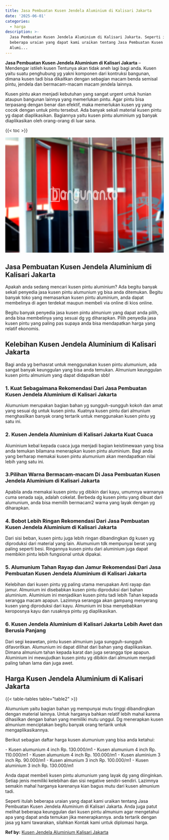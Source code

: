 ```yaml
---
title: Jasa Pembuatan Kusen Jendela Aluminium di Kalisari Jakarta
date: '2025-06-01'
categories:
  - harga
description: >-
  Jasa Pembuatan Kusen Jendela Aluminium di Kalisari Jakarta. Seperti itulah
  beberapa uraian yang dapat kami uraikan tentang Jasa Pembuatan Kusen Jendela
  Alumi...
---
```


**Jasa Pembuatan Kusen Jendela Aluminium di Kalisari Jakarta** – Mendengar istileh kusen Tentunya akan tidak aneh lagi bagi anda. Kusen yaitu suatu penghubung yg yakni komponen dari kontruksi bangunan, dimana kusen tadi bisa dikaitkan dengan sebagian macam benda semisal pintu, jendela dan bermacam-macam macam jendela lainnya.

Kusen pintu akan menjadi kebutuhan yang sangat urgent untuk hunian ataupun bangunan lainnya yang memerlukan pintu. Agar pintu bisa terpasang dengan benar dan efektif, maka memerlukan kusen yg yang cocok dengan untuk pintu tersebut. Ada banyak sekali material kusen pintu yg dapat diaplikasikan. Bagiannya yaitu kusen pintu aluminium yg banyak diaplikasikan oleh orang-orang di luar sana.

{{< toc >}}

![Jasa Pembuatan Kusen Jendela Aluminium di Kalisari Jakarta](/images/harga-kusen-jendela-alumunium-21.png)

## Jasa Pembuatan Kusen Jendela Aluminium di Kalisari Jakarta

Apakah anda sedang mencari kusen pintu aluminium? Ada begitu banyak sekali penyedia jasa kusen pintu alumunium yg bisa anda ditemukan. Begitu banyak toko yang memasarkan kusen pintu aluminium, anda dapat membelinya di agen terdekat maupun membeli via online di kios online.

Begitu banyak penyedia jasa kusen pintu almunium yang dapat anda pilih, anda bisa membelinya yang sesuai dg yg diharapkan. Pilih penyedia jasa kusen pintu yang paling pas supaya anda bisa mendapatkan harga yang relatif ekonomis.

## Kelebihan Kusen Jendela Aluminium di Kalisari Jakarta

Bagi anda yg berhasrat untuk menggunakan kusen pintu alumunium, ada sangat banyak keunggulan yang bisa anda temukan. Almunium keunggulan kusen pintu almunium yang dapat didapatkan sbb!

### 1\. Kuat Sebagaimana Rekomendasi Dari Jasa Pembuatan Kusen Jendela Aluminium di Kalisari Jakarta

Alumunium merupakan bagian bahan yg sungguh-sungguh kokoh dan amat yang sesuai dg untuk kusen pintu. Kuatnya kusen pintu dari almunium menghasilkan banyak orang tertarik untuk menggunakan kusen pintu yg satu ini.

### 2\. Kusen Jendela Aluminium di Kalisari Jakarta Kuat Cuaca

Aluminium kebal kepada cuaca juga menjadi bagian keistimewaan yang bisa anda temukan bilamana menerapkan kusen pintu aluminium. Bagi anda yang berharap memakai kusen pintu alumunium akan mendapatkan nilai lebih yang satu ini.

### 3.Pilihan Warna Bermacam-macam Di Jasa Pembuatan Kusen Jendela Aluminium di Kalisari Jakarta

Apabila anda memakai kusen pintu yg dibikin dari kayu, umumnya warnanya cuma senada saja, adalah cokelat. Berbeda dg kusen pintu yang dibuat dari alumunium, anda bisa memilih bermacam2 warna yang layak dengan yg diharapkan.

### 4\. Bobot Lebih Ringan Rekomendasi Dari Jasa Pembuatan Kusen Jendela Aluminium di Kalisari Jakarta

Dari sisi beban, kusen pintu juga lebih ringan dibandingkan dg kusen yg diproduksi dari material yang lain. Alumunium tdk mempunyai berat yang paling seperti besi. Ringannya kusen pintu dari aluminium juga dapat membikin pintu lebih fungsional untuk dipakai.

### 5\. Alumunium Tahan Rayap dan Jamur Rekomendasi Dari Jasa Pembuatan Kusen Jendela Aluminium di Kalisari Jakarta

Kelebihan dari kusen pintu yg paling utama merupakan Anti rayap dan jamur. Almunium ini disebabkan kusen pintu diproduksi dari bahan aluminium. Aluminium ini menjadikan kusen pintu tadi lebih Tahan kepada serangga macam apapun. Lazimnya serangga akan gampang menyerang kusen yang diproduksi dari kayu. Almunium ini bisa menyebabkan keroposnya kayu dan rusaknya pintu yg diaplikasikan.

### 6\. Kusen Jendela Aluminium di Kalisari Jakarta Lebih Awet dan Berusia Panjang

Dari segi keawetan, pintu kusen almunium juga sungguh-sungguh difavoritkan. Alumunium ini dapat dilihat dari bahan yang diaplikasikan. Dimana almunium tahan kepada karat dan juga serangga tipe apapun. Aluminium ini mewujudkan kusen pintu yg dibikin dari almunium menjadi paling tahan lama dan juga awet.

## Harga Kusen Jendela Aluminium di Kalisari Jakarta

{{< table-tables table="table2" >}}

Alumunium yaitu bagian bahan yg mempunyai mutu tinggi dibandingkan dengan material lainnya. Untuk harganya bahkan relatif lebih mahal karena dihasilkan dengan bahan yang memiliki mutu unggul. Dg menerapkan kusen almunium menciptakan begitu banyak orang tertarik untuk mengaplikasikannya.

Berikut sebagian daftar harga kusen alumunium yang bisa anda ketahui:

\- Kusen alumunium 4 inch Rp. 130.000/m1 - Kusen alumunium 4 inch Rp. 110.000/m1 - Kusen alumunium 4 inch Rp. 100.000/m1 - Kusen aluminium 3 inch Rp. 90.000/m1 - Kusen almunium 3 inch Rp. 100.000/m1 - Kusen aluminium 3 inch Rp. 130.000/m1

Anda dapat membeli kusen pintu alumunium yang layak dg yang diinginkan. Setiap jenis memiliki kelebihan dan sisi negative sendiri-sendiri. Lazimnya semakin mahal harganya karenanya kian bagus mutu dari kusen almunium tadi.

Seperti itulah beberapa uraian yang dapat kami uraikan tentang Jasa Pembuatan Kusen Jendela Aluminium di Kalisari Jakarta. Anda juga patut melihat beberapa keunggulan dari kusen pintu almunium agar mengetahui apa yang dapat anda temukan jika menerapkannya. anda tertarik dengan jasa yg kami tawarakan, silahkan Kontak kami untuk diplomasi harga.

**Ref by:** [Kusen Jendela Aluminium Kalisari Jakarta](https://id.wikipedia.org/wiki/Kusen)
